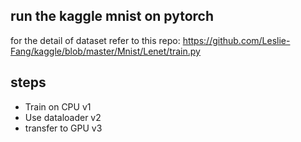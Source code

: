 ## run the kaggle mnist on pytorch
for the detail of dataset refer to this repo: https://github.com/Leslie-Fang/kaggle/blob/master/Mnist/Lenet/train.py

## steps
* Train on CPU
v1
* Use dataloader
v2
* transfer to GPU
v3
